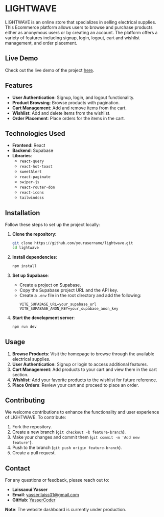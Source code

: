 # LIGHTWAVE

LIGHTWAVE is an online store that specializes in selling electrical supplies. This Ecommerce platform allows users to browse and purchase products either as anonymous users or by creating an account. The platform offers a variety of features including signup, login, logout, cart and wishlist management, and order placement.

## Live Demo

Check out the live demo of the project [here](https://light-wave.vercel.app).

## Features

-   **User Authentication**: Signup, login, and logout functionality.
-   **Product Browsing**: Browse products with pagination.
-   **Cart Management**: Add and remove items from the cart.
-   **Wishlist**: Add and delete items from the wishlist.
-   **Order Placement**: Place orders for the items in the cart.

## Technologies Used

-   **Frontend**: React
-   **Backend**: Supabase
-   **Libraries**:
    -   `react-query`
    -   `react-hot-toast`
    -   `sweetAlert`
    -   `react-paginate`
    -   `swiper-js`
    -   `react-router-dom`
    -   `react-icons`
    -   `tailwindcss`

## Installation

Follow these steps to set up the project locally:

1. **Clone the repository**:

    ```bash
    git clone https://github.com/yourusername/lightwave.git
    cd lightwave
    ```

2. **Install dependencies**:

    ```bash
    npm install
    ```
    
3. **Set up Supabase**:
    - Create a project on Supabase.
    - Copy the Supabase project URL and the API key.
    - Create a `.env` file in the root directory and add the following:
      ```env
      VITE_SUPABASE_URL=your_supabase_url
      VITE_SUPABASE_ANON_KEY=your_supabase_anon_key
      ```

4. **Start the development server**:
    ```bash
    npm run dev
    ```

## Usage

1. **Browse Products**: Visit the homepage to browse through the available electrical supplies.
2. **User Authentication**: Signup or login to access additional features.
3. **Cart Management**: Add products to your cart and view them in the cart section.
4. **Wishlist**: Add your favorite products to the wishlist for future reference.
5. **Place Orders**: Review your cart and proceed to place an order.

## Contributing

We welcome contributions to enhance the functionality and user experience of LIGHTWAVE. To contribute:

1. Fork the repository.
2. Create a new branch (`git checkout -b feature-branch`).
3. Make your changes and commit them (`git commit -m 'Add new feature'`).
4. Push to the branch (`git push origin feature-branch`).
5. Create a pull request.

## Contact

For any questions or feedback, please reach out to:

-   **Laissaoui Yasser**
-   **Email**: yasser.laiss01@gmail.com
-   **GitHub**: [YasserCoder](https://github.com/YasserCoder)



**Note**: The website dashboard is currently under production.
